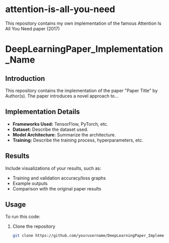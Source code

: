 # attention-is-all-you-need
This repository contains my own implementation of the famous Attention Is All You Need paper (2017)
# DeepLearningPaper_Implementation_Name

## Introduction
This repository contains the implementation of the paper "Paper Title" by Author(s). The paper introduces a novel approach to...

## Implementation Details
- **Frameworks Used:** TensorFlow, PyTorch, etc.
- **Dataset:** Describe the dataset used.
- **Model Architecture:** Summarize the architecture.
- **Training:** Describe the training process, hyperparameters, etc.

## Results
Include visualizations of your results, such as:
- Training and validation accuracy/loss graphs
- Example outputs
- Comparison with the original paper results

## Usage
To run this code:
1. Clone the repository
   ```sh
   git clone https://github.com/yourusername/DeepLearningPaper_Implementation_Name.git
